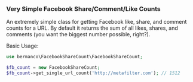 ### Very Simple Facebook Share/Comment/Like Counts

An extremely simple class for getting Facebook like, share, and comment counts for a URL. By default it returns the sum of all likes, shares, and comments (you want the biggest number possible, right?).

Basic Usage:

```php
use bermanco\FacebookShareCount\FacebookShareCount;

$fb_count = new FacebookShareCount;
$fb_count->get_single_url_count('http://metafilter.com'); // 1512
```


